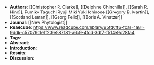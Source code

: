 - **Authors**: [[Christopher R. Clarke]], [[Delphine Chinchilla]], [[Sarah R. Hind]], Fumiko Taguchi Ryuji Miki Yuki Ichinose [[Gregory B. Martin]], [[Scotland Leman]], [[Georg Felix]], [[Boris A. Vinatzer]]
- **Journal**: [[New Phytologist]]
- **Readcube**: https://www.readcube.com/library/95fd6ff6-fca1-4a81-9ddb-c57079c1e1f2:9e987181-a6c9-4fcd-8df7-f514e9c28fa4
- **Tags**:
- **Abstract**:
- **Introduction**:
- **Results**:
- **Discussion**: